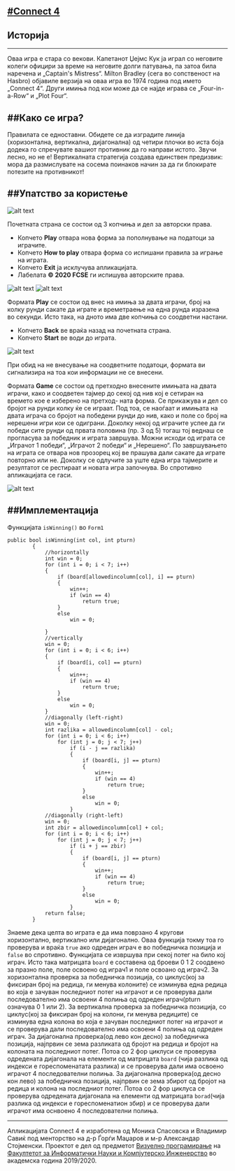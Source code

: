 [#**Connect 4**](https://www.youtube.com/watch?v=utXzIFEVPjA)
---

## Историја
---
Оваа игра е стара со векови. Капетанот Џејмс Кук ја играл со неговите колеги официри за време на неговите долги патувања, па затоа била наречена и „Captain's Mistress“. 
Milton Bradley (сега во сопственост на Hasbro) објавиле верзија на оваа игра во 1974 година под името „Connect 4“.
Други имиња под кои може да се најде играва се „Four-in-a-Row“ и „Plot Four“.

##Како се игра?
---
Правилата се едноставни. Обидете се да изградите линија (хоризонтална, вертикална, дијагонална) од четири плочки во иста боја додека го спречувате вашиот противник да го направи 
истото. Звучи лесно, но не е! Вертикалната стратегија создава единствен предизвик: мора да размислувате на сосема поинаков начин за да ги блокирате потезите на противникот!

##Упатство за користење
---
![alt text](https://github.com/MSpasovska21/VP-Proektna/blob/master/images/naslovna.png "Почетна страна")

Почетната страна се состои од 3 копчиња и дел за авторски права.
- Копчето **Play** отвара нова форма за пополнување на податоци за играчите.
- Копчето **How to play** отвара форма со испишани правила за играње на играта.
- Копчето **Exit** ја исклучува апликацијата.
- Лабелата **© 2020 FCSE** ги испишува авторските права.

![alt text](https://github.com/MSpasovska21/VP-Proektna/blob/master/images/howToPlay.png "Правила на играта")
![alt text](https://github.com/MSpasovska21/VP-Proektna/blob/master/images/copyright.png "Авторски права")

Формата **Play** се состои од внес на имиња за двата играчи, број на колку рунди сакате да играте и времетраење на една рунда изразена во секунди. Исто така, на дното има две 
копчиња со соодветни настани.
- Копчето **Back** ве враќа назад на почетната страна.
- Копчето **Start** ве води до играта.

![alt text](https://github.com/MSpasovska21/VP-Proektna/blob/master/images/options.png "Опции")

При обид на не внесување на соодветните податоци, формата ви сигнализира на тоа кои информации не се внесени.

Формата **Game** се состои од претходно внесените имињата на двата играчи, како и соодветен тајмер до секој од нив кој е сетиран на времето кое е изберено на претход-
ната форма. Се прикажува и дел со бројот на рунди колку ќе се играат. Под тоа, се наоѓаат и имињата на двата играча со бројот на победени рунди до нив, како и поле со 
број на нерешени игри кои се одиграни. Доколку некој од играчите успее да ги победи сите рунди од првата половина (пр. 3 од 5) тогаш тој веднаш се прогласува за победник и 
играта завршува. Можни исходи од играта се „Играчот 1 победи“, „Играчот 2 победи“ и „Нерешено“. По завршувањето на играта се отвара нов прозорец кој ве прашува дали сакате
да играте повторно или не. Доколку се одлучите за уште една игра тајмерите и резултатот се рестираат и новата игра започнува. Во спротивно апликацијата се гаси.

![alt text](https://github.com/MSpasovska21/VP-Proektna/blob/master/images/game.png "Игра")

##Имплементација 
---
Функцијата ```isWinning()``` во ```Form1```
```
public bool isWinning(int col, int pturn)
        {
            //horizontally
            int win = 0;
            for (int i = 0; i < 7; i++)
            {
                if (board[allowedincolumn[col], i] == pturn)
                {
                    win++;
                    if (win == 4)
                        return true;
                }
                else
                    win = 0;

            }
            //vertically
            win = 0;
            for (int i = 0; i < 6; i++)
            {
                if (board[i, col] == pturn)
                {
                    win++;
                    if (win == 4)
                        return true;
                }
                else
                    win = 0;
            }
            //diagonally (left-right)
            win = 0;
            int razlika = allowedincolumn[col] - col;
            for (int i = 0; i < 6; i++)
                for (int j = 0; j < 7; j++)
                    if (i - j == razlika)
                    {
                        if (board[i, j] == pturn)
                        {
                            win++;
                            if (win == 4)
                                return true;
                        }
                        else
                            win = 0;
                    }
            //diagonally (right-left)
            win = 0;
            int zbir = allowedincolumn[col] + col;
            for (int i = 0; i < 6; i++)
                for (int j = 0; j < 7; j++)
                    if (i + j == zbir)
                    {
                        if (board[i, j] == pturn)
                        {
                            win++;
                            if (win == 4)
                                return true;
                        }
                        else
                            win = 0;
                    }
            return false;
        }
```
Знаеме дека целта во играта е да има поврзано 4 кругови хоризонтално, вертикално или дијагонално.
Оваа функција токму тоа го проверува и враќа ```true```  ако одреден играч е во победничка позиција и ```false``` во спротивно.
Функцијата се извршува при секој потег на било кој играч.
Исто така матрицата ```board```  е составена од броеви 0 1 2 соодвено за празно поле, поле освоено од играч1 и поле освоано од играч2.
За хоризонтална проверка за победничка позиција, со циклус(кој за фиксиран број на редица, ги менува колоните) се изминува една редица во која е зачуван последниот потег на играчот и се проверува дали последователно има освоени 4 полиња од одреден играч(pturn означува 0 1 или 2).
За вертикална проверка за победничка позиција, со циклус(кој за фиксиран број на колони, ги менува редиците) се изминува една колона во која е зачуван последниот потег на играчот и се проверува дали последователно има освоени 4 полиња од одреден играч.
За дијагонална проверка(од лево кон десно) за победничка позиција, најпрвин се зема разликата од бројот на редица и бројот на колоната на последниот потег. Потоа со 2 фор циклуси се проверува одредената дијагонала на елементи од матрицата ```board``` (чија разлика од индекси е гореспоменатата разлика) и се проверува дали има освоено играчот 4 последователни полиња.
За дијагонална проверка(од десно кон лево) за победничка позиција, најпрвин се зема збирот од бројот на редица и колона на последниот потег. Потоа со 2 фор циклуса се проверува одредената дијагонала на елементи од матрицата ```borad```(чија разлика од индекси е гореспоменатион збир) и се проверува дали играчот има оснвоено 4 последователни полиња.






---
Апликацијата Connect 4 е изработена од Моника Спасовска и Владимир Савиќ под менторство на д-р Ѓорѓи Маџаров и м-р Александар Стојменски. Проектот е дел од предметот [Визуелно 
програмирање](https://www.finki.ukim.mk/mk/subject/%D0%B2%D0%B8%D0%B7%D1%83%D0%B5%D0%BB%D0%BD%D0%BE-%D0%BF%D1%80%D0%BE%D0%B3%D1%80%D0%B0%D0%BC%D0%B8%D1%80%D0%B0%D1%9A%D0%B5-0) на [Факултетот за Информатички Науки и Компјутерско Инженерство](https://www.finki.ukim.mk/) во академска година 2019/2020. 
